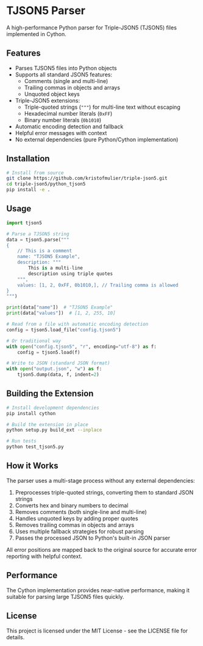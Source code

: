 # TJSON5 Parser

A high-performance Python parser for Triple-JSON5 (TJSON5) files implemented in Cython.

## Features

- Parses TJSON5 files into Python objects
- Supports all standard JSON5 features:
  - Comments (single and multi-line)
  - Trailing commas in objects and arrays
  - Unquoted object keys
- Triple-JSON5 extensions:
  - Triple-quoted strings (`"""`) for multi-line text without escaping
  - Hexadecimal number literals (`0xFF`)
  - Binary number literals (`0b1010`)
- Automatic encoding detection and fallback
- Helpful error messages with context
- No external dependencies (pure Python/Cython implementation)

## Installation

```bash
# Install from source
git clone https://github.com/kristofmulier/triple-json5.git
cd triple-json5/python_tjson5
pip install -e .
```

## Usage

```python
import tjson5

# Parse a TJSON5 string
data = tjson5.parse("""
{
    // This is a comment
    name: "TJSON5 Example",
    description: """
        This is a multi-line
        description using triple quotes
    """,
    values: [1, 2, 0xFF, 0b1010,], // Trailing comma is allowed
}
""")

print(data["name"])  # "TJSON5 Example"
print(data["values"])  # [1, 2, 255, 10]

# Read from a file with automatic encoding detection
config = tjson5.load_file("config.tjson5")

# Or traditional way
with open("config.tjson5", "r", encoding="utf-8") as f:
    config = tjson5.load(f)

# Write to JSON (standard JSON format)
with open("output.json", "w") as f:
    tjson5.dump(data, f, indent=2)
```

## Building the Extension

```bash
# Install development dependencies
pip install cython

# Build the extension in place
python setup.py build_ext --inplace

# Run tests
python test_tjson5.py
```

## How it Works

The parser uses a multi-stage process without any external dependencies:

1. Preprocesses triple-quoted strings, converting them to standard JSON strings
2. Converts hex and binary numbers to decimal
3. Removes comments (both single-line and multi-line)
4. Handles unquoted keys by adding proper quotes
5. Removes trailing commas in objects and arrays
6. Uses multiple fallback strategies for robust parsing
7. Passes the processed JSON to Python's built-in JSON parser

All error positions are mapped back to the original source for accurate error reporting with helpful context.

## Performance

The Cython implementation provides near-native performance, making it suitable for parsing large TJSON5 files quickly.

## License

This project is licensed under the MIT License - see the LICENSE file for details.